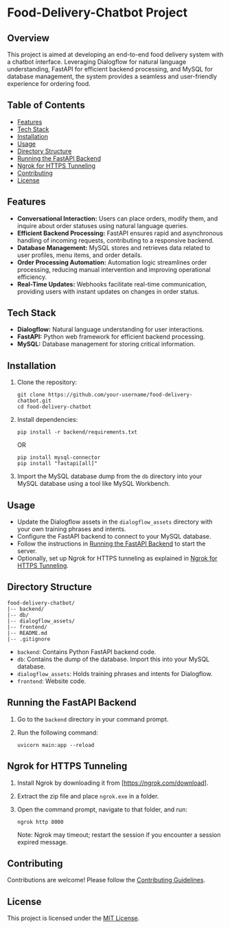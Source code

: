 # Food-Delivery-Chatbot Project

## Overview

This project is aimed at developing an end-to-end food delivery system with a chatbot interface. Leveraging Dialogflow for natural language understanding, FastAPI for efficient backend processing, and MySQL for database management, the system provides a seamless and user-friendly experience for ordering food.

## Table of Contents

- [Features](#features)
- [Tech Stack](#tech-stack)
- [Installation](#installation)
- [Usage](#usage)
- [Directory Structure](#directory-structure)
- [Running the FastAPI Backend](#running-the-fastapi-backend)
- [Ngrok for HTTPS Tunneling](#ngrok-for-https-tunneling)
- [Contributing](#contributing)
- [License](#license)

## Features

- **Conversational Interaction:** Users can place orders, modify them, and inquire about order statuses using natural language queries.
- **Efficient Backend Processing:** FastAPI ensures rapid and asynchronous handling of incoming requests, contributing to a responsive backend.
- **Database Management:** MySQL stores and retrieves data related to user profiles, menu items, and order details.
- **Order Processing Automation:** Automation logic streamlines order processing, reducing manual intervention and improving operational efficiency.
- **Real-Time Updates:** Webhooks facilitate real-time communication, providing users with instant updates on changes in order status.

## Tech Stack

- **Dialogflow:** Natural language understanding for user interactions.
- **FastAPI:** Python web framework for efficient backend processing.
- **MySQL:** Database management for storing critical information.

## Installation

1. Clone the repository:

   ```
   git clone https://github.com/your-username/food-delivery-chatbot.git
   cd food-delivery-chatbot
   ```

2. Install dependencies:

   ```
   pip install -r backend/requirements.txt
   ```

   OR

   ```
   pip install mysql-connector
   pip install "fastapi[all]"
   ```

3. Import the MySQL database dump from the `db` directory into your MySQL database using a tool like MySQL Workbench.

## Usage

- Update the Dialogflow assets in the `dialogflow_assets` directory with your own training phrases and intents.
- Configure the FastAPI backend to connect to your MySQL database.
- Follow the instructions in [Running the FastAPI Backend](#running-the-fastapi-backend) to start the server.
- Optionally, set up Ngrok for HTTPS tunneling as explained in [Ngrok for HTTPS Tunneling](#ngrok-for-https-tunneling).

## Directory Structure

```
food-delivery-chatbot/
|-- backend/
|-- db/
|-- dialogflow_assets/
|-- frontend/
|-- README.md
|-- .gitignore
```

- `backend`: Contains Python FastAPI backend code.
- `db`: Contains the dump of the database. Import this into your MySQL database.
- `dialogflow_assets`: Holds training phrases and intents for Dialogflow.
- `frontend`: Website code.

## Running the FastAPI Backend

1. Go to the `backend` directory in your command prompt.
2. Run the following command:

   ```
   uvicorn main:app --reload
   ```

## Ngrok for HTTPS Tunneling

1. Install Ngrok by downloading it from [https://ngrok.com/download].
2. Extract the zip file and place `ngrok.exe` in a folder.
3. Open the command prompt, navigate to that folder, and run:

   ```
   ngrok http 8000
   ```

   Note: Ngrok may timeout; restart the session if you encounter a session expired message.

## Contributing

Contributions are welcome! Please follow the [Contributing Guidelines](CONTRIBUTING.md).

## License

This project is licensed under the [MIT License](LICENSE).
